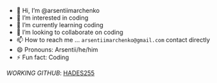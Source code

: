 - 👋 Hi, I’m @arsentiimarchenko
- 👀 I’m interested in coding
- 🌱 I’m currently learning coding
- 💞️ I’m looking to collaborate on coding
- 📫 How to reach me ... `arsentiimarchenko@gmail.com` contact directly
- 😄 Pronouns: Arsentii/he/him
- ⚡ Fun fact: Coding

*WORKING GITHUB*: <a href="https://github.com/hades255" target="_blank">HADES255</a>

<!---
arsentiimarchenko/arsentiimarchenko is a ✨ special ✨ repository because its `README.md` (this file) appears on your GitHub profile.
You can click the Preview link to take a look at your changes.
--->

